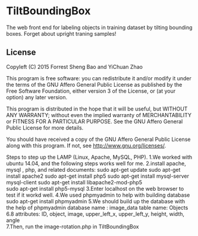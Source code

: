 # TiltBoundingBox
The web front end for labeling objects in training dataset by tilting bounding boxes. 
Forget about upright traning samples! 

## License
Copyleft (C) 2015 Forrest Sheng Bao and YiChuan Zhao

This program is free software: you can redistribute it and/or modify
it under the terms of the GNU Affero General Public License as
published by the Free Software Foundation, either version 3 of the
License, or (at your option) any later version.

This program is distributed in the hope that it will be useful,
but WITHOUT ANY WARRANTY; without even the implied warranty of
MERCHANTABILITY or FITNESS FOR A PARTICULAR PURPOSE.  See the
GNU Affero General Public License for more details.

You should have received a copy of the GNU Affero General Public License
along with this program.  If not, see <http://www.gnu.org/licenses/>.


Steps to step up the LAMP (Linux, Apache, MySQL, PHP).
1.We worked with ubuntu 14.04, and the following steps works well for me.
2.install apache, mysql , php, and related documents:
  sudo apt-get update
  sudo apt-get install apache2
  sudo apt-get install php5 
  sudo apt-get install mysql-server mysql-client 
  sudo apt-get install libapache2-mod-php5  
  sudo apt-get install php5-mysql
3.Enter localhost on the web browser to test if it workd well.
4.We used phpmyadmin to help with building database
  sudo apt-get install phpmyadmin
5.We should build up the database with the help of phpmyadmin
  database name : image_data
  table name: Objects
6.8 attributes: ID, object, image, upper_left_x, upper_left_y, height, width, angle  
7.Then, run the image-rotation.php in TiltBoundingBox
